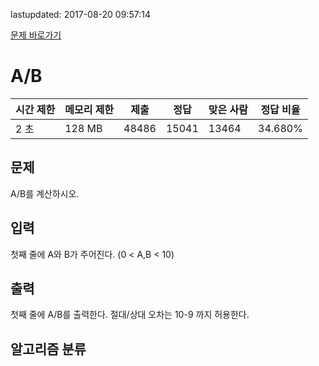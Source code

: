 lastupdated: 2017-08-20 09:57:14

[문제 바로가기](https://www.acmicpc.net/problem/1008)

# A/B

| 시간 제한 | 메모리 제한 | 제출 | 정답 | 맞은 사람 | 정답 비율 |
| --- | --- | --- | --- | --- | --- |
| 2 초 | 128 MB | 48486 | 15041 | 13464 | 34.680% |


## 문제
A/B를 계산하시오.


## 입력
첫째 줄에 A와 B가 주어진다. (0 < A,B < 10)


## 출력
첫째 줄에 A/B를 출력한다. 절대/상대 오차는 10-9 까지 허용한다.


## 알고리즘 분류


